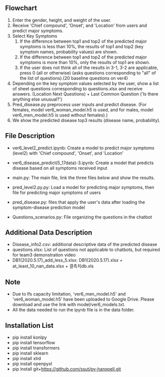## Flowchart ###
1. Enter the gender, height, and weight of the user.
2. Receive 'Chief compound', 'Onset', and 'Location' from users and predict major symptoms.
3. Select Key Symptoms
   1. If the difference between top1 and top2 of the predicted major symptoms is less than 10%, the results of top1 and top2 (key symptom names, probability values) are shown.
   2. If the difference between top1 and top2 of the predicted major symptoms is more than 10%, only the results of top1 are shown.
   3. If the user does not think all of the results in 3-1, 3-2 are applicable, press 0 (all or otherwise) (asks questions corresponding to "all" of the list of questions).(20 baseline questions on ver4)
4. Depending on the key symptom values selected by the user, show a list of sheet questions corresponding to questions.xlsx and receive answers. 
(Location Next Questions) + Last Common Question ('Is there anything else unusual?')
5. Pred_disease.py preprocess user inputs and predict disease.
(For females, model ver6_woman_model.h5 is used, and for males, model ver6_men_model.h5 is used without females).)
6. We show the predicted disease top3 results (disease name, probability).

## File Description ##
- ver6_level2_predict.ipynb: Create a model to predict major symptoms (level2) with 'Chief compound', 'Onset', and 'Location'
- ver6_disease_predict(5_17data)-3.ipynb: Create a model that predicts disease based on all symptoms received input

- main.py: The main file, link the three files below and show the results.
- pred_level2.py.py: Load a model for predicting major symptoms, then file for predicting major symptoms of users
- pred_disease.py: files that apply the user's data after loading the symptom-disease prediction model
- Questions_scenarios.py: File organizing the questions in the chatbot

## Additional Data Description ###
- Disease_info2.csv: additional descriptive data of the predicted disease
- questions.xlsx: List of questions not applicable to chatbots, but required for team3 demonstration video
- DB1(2020.5.17)_add_less_5.xlsx: DB1(2020.5.17).xlsx + at_least_10_nan_data.xlsx + 결측치db.xls

## Note ###
- Due to lfs capacity limitation, 'ver6_men_model.h5' and 'ver6_woman_model.h5' have been uploaded to Google Drive. Please download and use the link with model/ver6_models.txt.
- All the data needed to run the ipynb file is in the data folder.

## Installation List ##
- pip install konlpy
- pip install tensorflow
- pip install transformers
- pip install sklearn
- pip install xlrd
- pip install openpyxl
- pip install git+https://github.com/ssut/py-hanspell.git

